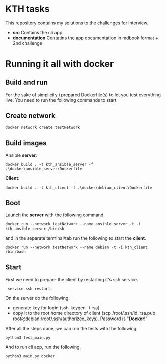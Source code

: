 # KTH tasks

This repository contains my solutions to the challenges for interview.

*   **src** Contains the cli app
*   **documentation** Contatins the app documentation in mdbook format + 2nd challenge


# Running it all with docker

## Build and run

For the sake of simplicity i prepared Dockerfile(s) to let you test everything live. You need to run the following commands to start:

## Create network

    docker network create testNetwork

## Build images

Ansible **server**:

    docker build . -t kth_ansible_server -f .\docker\ansible_server\Dockerfile

**Client**:

    docker build . -t kth_client -f .\docker\debian_client\Dockerfile 


## Boot
Launch the **server** with the following command

    docker run --network testNetwork --name ansible_server -t -i kth_ansible_server /bin/sh

and in the separate terminal/tab run the following to start the **client**.

    docker run --network testNetwork --name debian -t -i kth_client /bin/bash


## Start

First we need to prepare the client by restarting it's ssh service.

     service ssh restart

On the server do the following:

* generate key for login (ssh-keygen -t rsa)
* copy it to the root home directory of client (scp /root/.ssh/id_rsa.pub root@debian:/root/.ssh/authorized_keys). Password is "**Docker!**"

After all the steps done, we can run the tests with the following:

    python3 test_main.py

And to run cli app, run the following.

    python3 main.py docker
